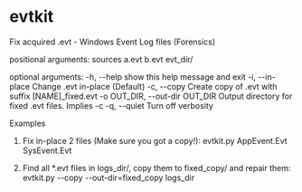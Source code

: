 # evtkit
Fix acquired .evt - Windows Event Log files (Forensics)

positional arguments:
  sources               a.evt b.evt evt_dir/

optional arguments:
  -h, --help            show this help message and exit
  -i, --in-place        Change .evt in-place (Default)
  -c, --copy            Create copy of .evt with suffix [NAME]_fixed.evt
  -o OUT_DIR, --out-dir OUT_DIR
                        Output directory for fixed .evt files. Implies -c
  -q, --quiet           Turn off verbosity

Examples
1. Fix in-place 2 files (Make sure you got a copy!):
 evtkit.py AppEvent.Evt SysEvent.Evt

2. Find all *.evt files in logs_dir/, copy them to fixed_copy/ and repair them:
 evtkit.py --copy --out-dir=fixed_copy logs_dir
